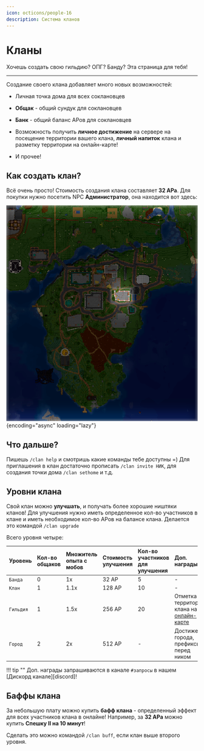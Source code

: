 ```yaml
---
icon: octicons/people-16
description: Система кланов
---
```


# Кланы

Хочешь создать свою гильдию? ОПГ? Банду? Эта страница для тебя!

***

Создание своего клана добавляет много новых возможностей:

- Личная точка дома для всех соклановцев

- **Общак** - общий сундук для соклановцев

- **Банк** - общий баланс АРов для соклановцев

- Возможность получить **личное достижение** на сервере на посещение территории вашего клана, **личный напиток** клана и разметку территории на онлайн-карте!

- И прочее!

## **Как создать клан?**

Всё очень просто! Стоимость создания клана составляет **32 АРа**. Для покупки нужно посетить NPC **Администратор**, она находится вот здесь:

![Администратор на спавне Кошкокрафта](../../assets/map/spawn_admin.png){encoding="async" loading="lazy"}

## **Что дальше?**

Пишешь `/clan help` и смотришь какие команды тебе доступны =)
Для приглашения в клан достаточно прописать `/clan invite НИК`, для создания точки дома `/clan sethome` и т.д.

## **Уровни клана**

Свой клан можно **улучшать**, и получать более хорошие ништяки кланов! Для улучшения нужно иметь определенное кол-во участников в клане и иметь необходимое кол-во АРов на балансе клана. Делается это командой `/clan upgrade`

Всего уровня четыре:

| Уровень     | Кол-во общаков  | Множитель опыта с мобов | Стоимость улучшения | Кол-во участников для улучшения | Доп. награды                   |
| :---------- | :------------- | :--- | :----- |:----| :--------------------------------------------                   |
| `Банда`     | 0              | 1x   | 32 АР  |5    | -                                                               |
| `Клан`      | 1              | 1.1x | 128 АР |10   | -                                                               |
| `Гильдия`   | 1              | 1.5x | 256 АР |20   | Отметка территории клана на [онлайн-карте](https://map.catcraftmc.ru)                                             |
| `Город`     | 2              | 2x   | 512 АР |-    | Достижение города, префиксы перед ником       |

!!! tip ""
    Доп. награды запрашиваются в канале `#запросы` в нашем [Дискорд канале][discord]!

## Баффы клана

За небольшую плату можно купить **бафф клана** - определенный эффект для всех участников клана в онлайне! Например, за **32 АРа** можно купить **Спешку II на 10 минут**!

Сделать это можно командой `/clan buff`, если клан выше второго уровня.